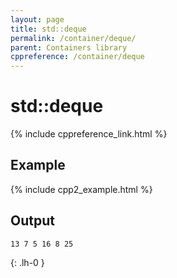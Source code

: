 ```yaml
---
layout: page
title: std::deque
permalink: /container/deque/
parent: Containers library
cppreference: /container/deque
---
```

# std::deque

{% include cppreference_link.html %}

## Example

{% include cpp2_example.html %}

## Output

```
13 7 5 16 8 25 
```
{: .lh-0 }